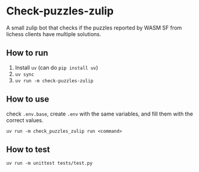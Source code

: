 # Check-puzzles-zulip

A small zulip bot that checks if the puzzles reported by WASM SF from lichess clients have multiple solutions.


## How to run

1. Install `uv` (can do `pip install uv`)
2. `uv sync`
3. `uv run -m check-puzzles-zulip`

## How to use

check `.env.base`, create `.env` with the same variables, and fill them with the correct values.

`uv run -m check_puzzles_zulip run <command>`

## How to test

`uv run -m unittest tests/test.py`